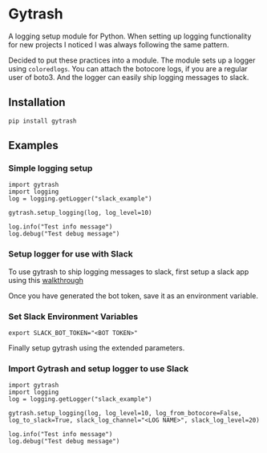 # Gytrash
A logging setup module for Python. When setting up logging functionality for new projects I noticed I was always following the same pattern. 

Decided to put these practices into a module. The module sets up a logger using `coloredlogs`. You can attach the botocore logs, if you are a regular user of boto3. And the logger can easily ship logging messages to slack.
## Installation
`pip install gytrash`

## Examples
### Simple logging setup
```
import gytrash
import logging
log = logging.getLogger("slack_example")

gytrash.setup_logging(log, log_level=10)

log.info("Test info message")
log.debug("Test debug message")
```

### Setup logger for use with Slack
To use gytrash to ship logging messages to slack, first setup a slack app using this [walkthrough](https://github.com/slackapi/python-slack-sdk/blob/main/tutorial/01-creating-the-slack-app.md)

Once you have generated the bot token, save it as an environment variable.
### Set Slack Environment Variables
`export SLACK_BOT_TOKEN="<BOT TOKEN>"`

Finally setup gytrash using the extended parameters.
### Import Gytrash and setup logger to use Slack
```
import gytrash
import logging
log = logging.getLogger("slack_example")

gytrash.setup_logging(log, log_level=10, log_from_botocore=False, log_to_slack=True, slack_log_channel="<LOG NAME>", slack_log_level=20)

log.info("Test info message")
log.debug("Test debug message")
```